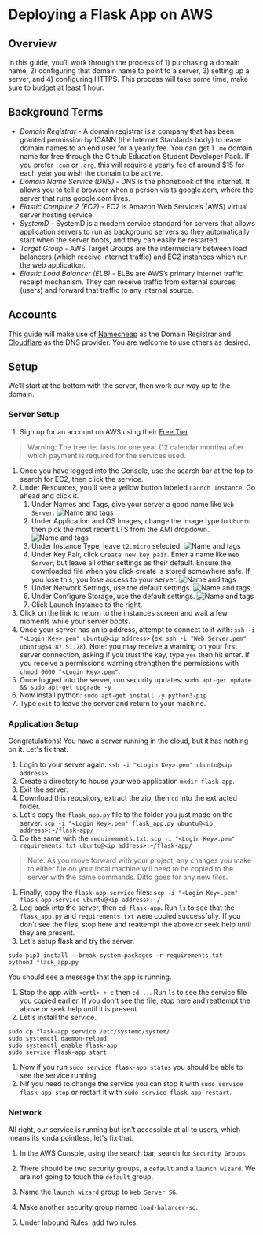 # Deploying a Flask App on AWS

## Overview

In this guide, you’ll work through the process of 1) purchasing a domain name, 2) configuring that domain name to point to a server, 3) setting up a server, and 4) configuring HTTPS. This process will take some time, make sure to budget at least 1 hour.

## Background Terms

- _Domain Registrar_ - A domain registrar is a company that has been granted permission by ICANN (the Internet Standards body) to lease domain names to an end user for a yearly fee. You can get 1 `.me` domain name for free through the Github Education Student Developer Pack. If you prefer `.com` or `.org`, this will require a yearly fee of around $15 for each year you wish the domain to be active.
- _Domain Name Service (DNS)_ - DNS is the phonebook of the internet. It allows you to tell a browser when a person visits google.com, where the server that runs google.com lives.
- _Elastic Compute 2 (EC2)_ - EC2 is Amazon Web Service’s (AWS) virtual server hosting service.
- _SystemD_ - SystemD is a modern service standard for servers that allows application servers to run as background servers so they automatically start when the server boots, and they can easily be restarted.
- _Target Group_ - AWS Target Groups are the intermediary between load balancers (which receive internet traffic) and EC2 instances which run the web application.
- _Elastic Load Balancer (ELB)_ - ELBs are AWS’s primary internet traffic receipt mechanism. They can receive traffic from external sources (users) and forward that traffic to any internal source.

## Accounts

This guide will make use of [Namecheap](https://namecheap.com) as the Domain Registrar and [Cloudflare](https://cloudflare.com) as the DNS provider. You are welcome to use others as desired.

## Setup

We’ll start at the bottom with the server, then work our way up to the domain.

### Server Setup

1. Sign up for an account on AWS using their [Free Tier](https://aws.amazon.com/free).

> Warning: The free tier lasts for one year (12 calendar months) after which payment is required for the services used.

1. Once you have logged into the Console, use the search bar at the top to search for EC2, then click the service.
1. Under Resources, you'll see a yellow button labeled `Launch Instance`. Go ahead and click it.
   1. Under Names and Tags, give your server a good name like `Web Server`.
      ![Name and tags](images/ec2/name-tags.png)
   1. Under Application and OS Images, change the image type to `Ubuntu` then pick the most recent LTS from the AMI dropdown.
      ![Name and tags](images/ec2/ami.png)
   1. Under Instance Type, leave `t2.micro` selected.
      ![Name and tags](images/ec2/instance-type.png)
   1. Under Key Pair, click `Create new key pair`. Enter a name like `Web Server`, but leave all other settings as their default. Ensure the downloaded file when you click create is stored somewhere safe. If you lose this, you lose access to your server.
      ![Name and tags](images/ec2/create-key-pair.png)
   1. Under Network Settings, use the default settings.
      ![Name and tags](images/ec2/network.png)
   1. Under Configure Storage, use the default settings.
      ![Name and tags](images/ec2/storage.png)
   1. Click Launch Instance to the right.
1. Click on the link to return to the instances screen and wait a few moments while your server boots.
1. Once your server has an ip address, attempt to connect to it with: `ssh -i "<Login Key>.pem" ubuntu@<ip address>` (ex: `ssh -i "Web Server.pem" ubuntu@54.87.51.78`). Note: you may receive a warning on your first server connection, asking if you trust the key, type `yes` then hit enter. If you receive a permissions warning strengthen the permissions with `chmod 0600 "<Login Key>.pem"`.
1. Once logged into the server, run security updates: `sudo apt-get update && sudo apt-get upgrade -y`
1. Now install python: `sudo apt-get install -y python3-pip`
1. Type `exit` to leave the server and return to your machine.

### Application Setup

Congratulations! You have a server running in the cloud, but it has nothing on it. Let's fix that.

1. Login to your server again: `ssh -i "<Login Key>.pem" ubuntu@<ip address>`.
1. Create a directory to house your web application `mkdir flask-app`.
1. Exit the server.
1. Download this repository, extract the zip, then `cd` into the extracted folder.
1. Let's copy the `flask_app.py` file to the folder you just made on the server. `scp -i "<Login Key>.pem" flask_app.py ubuntu@<ip address>:~/flask-app/`
1. Do the same with the `requirements.txt`: `scp -i "<Login Key>.pem" requirements.txt ubuntu@<ip address>:~/flask-app/`

> Note: As you move forward with your project, any changes you make to either file on your local machine will need to be copied to the server with the same commands. Ditto goes for any new files.

1. Finally, copy the `flask-app.service` files: `scp -i "<Login Key>.pem" flask-app.service ubuntu@<ip address>:~/`
1. Log back into the server, then `cd flask-app`. Run `ls` to see that the `flask_app.py` and `requirements.txt` were copied successfully. If you don't see the files, stop here and reattempt the above or seek help until they are present.
1. Let's setup flask and try the server.

```
sudo pip3 install --break-system-packages -r requirements.txt
python3 flask_app.py
```

You should see a message that the app is running.

1. Stop the app with `<crtl> + c` then `cd ..`. Run `ls` to see the service file you copied earlier. If you don't see the file, stop here and reattempt the above or seek help until it is present.
1. Let's install the service.

```
sudo cp flask-app.service /etc/systemd/system/
sudo systemctl daemon-reload
sudo systemctl enable flask-app
sudo service flask-app start
```

1. Now if you run `sudo service flask-app status` you should be able to see the service running.
1. NIf you need to change the service you can stop it with `sudo service flask-app stop` or restart it with `sudo service flask-app restart`.

### Network

All right, our service is running but isn't accessible at all to users, which means its kinda pointless, let's fix that.

1. In the AWS Console, using the search bar, search for `Security Groups`.
1. There should be two security groups, a `default` and a `launch wizard`. We are not going to touch the `default` group.
1. Name the `launch wizard` group to `Web Server SG`.

1. Make another security group named `load-balancer-sg`.
1. Under Inbound Rules, add two rules.
